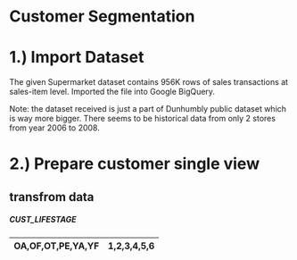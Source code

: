 # Customer Segmentation

# 1.) Import Dataset
The given Supermarket dataset contains 956K rows of sales transactions at sales-item level. Imported the file into Google BigQuery.

Note: the dataset received is just a part of Dunhumbly public dataset which is way more bigger. There seems to be historical data from only 2 stores from year 2006 to 2008.

# 2.) Prepare customer single view
## transfrom data
##### CUST_LIFESTAGE 
OA,OF,OT,PE,YA,YF | 1,2,3,4,5,6
----- | -----|

